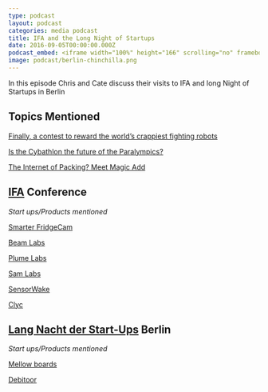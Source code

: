 ```yaml
---
type: podcast
layout: podcast
categories: media podcast
title: IFA and the Long Night of Startups
date: 2016-09-05T00:00:00.000Z
podcast_embed: <iframe width="100%" height="166" scrolling="no" frameborder="no" src="https://w.soundcloud.com/player/?url=https%3A//api.soundcloud.com/tracks/281384350&amp;auto_play=false&amp;hide_related=false&amp;show_comments=true&amp;show_user=true&amp;show_reposts=false&amp;visual=true"></iframe>
image: podcast/berlin-chinchilla.png
---
```


In this episode Chris and Cate discuss their visits to IFA and long Night of Startups in Berlin

## Topics Mentioned

[Finally, a contest to reward the world’s crappiest fighting robots](https://readwrite.com/2016/09/01/hebocon-contest-to-reward-the-worlds-crappiest-fighting-robots-pl4/)

[Is the Cybathlon the future of the Paralympics?](https://readwrite.com/2016/08/28/cyborg-olympics-future-paralympics-hl1/)

[The Internet of Packing? Meet Magic Add](https://readwrite.com/2016/05/06/the-internet-of-packaging-meet-magic-add-pl1/)

## [IFA](https://www.ifa-berlin.de) Conference
*Start ups/Products mentioned*

[Smarter FridgeCam](https://fridgecam.squarespace.com/#details-1)

[Beam Labs](https://beamlabsinc.com/)

[Plume Labs](https://plumelabs.com/en/)

[Sam Labs](https://www.samlabs.com/?exp1&utm_expid=91001785-16.rbwOEdgKR4KqBMV205AWSw.1&utm_referrer=https%3A%2F%2Fwww.google.de%2F)

[SensorWake](https://sensorwake.com/)

[Clyc](https://www.justclyc.com/)

## [Lang Nacht der Start-Ups](https://www.startupnight.de/) Berlin

*Start ups/Products mentioned*

[Mellow boards](https://www.mellowboards.com/)

[Debitoor](https://debitoor.de/)
